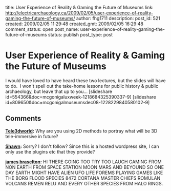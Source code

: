 title: User Experience of Reality & Gaming the Future of Museums
link: http://electricarchaeology.ca/2009/02/05/user-experience-of-reality-gaming-the-future-of-museums/
author: fhg1711
description: 
post_id: 521
created: 2009/02/05 11:29:48
created_gmt: 2009/02/05 16:29:48
comment_status: open
post_name: user-experience-of-reality-gaming-the-future-of-museums
status: publish
post_type: post

# User Experience of Reality & Gaming the Future of Museums

I would have loved to have heard these two lectures, but the slides will have to do.  I won't spell out the take-home lessons for public history & public archaeology, but leave that up to you... [slideshare id=554366&doc=mcgonigaluxweek-1218684325390337-9] [slideshare id=809650&doc=mcgonigalmuseumsdec08-1228229840580102-9]

## Comments

**[Tele3dworld](#1850 "2009-02-14 07:17:13"):** Why are you using 2D methods to portray what will be 3D tele-immersive in future?

**[Shawn](#1851 "2009-02-14 10:47:53"):** Sorry? I don't follow? Since this is a hosted wordpress site, I can only use the plugins etc that they provide?

**[james braselton](#1842 "2009-02-12 13:00:26"):** HI THERE GOING TOO TRY TOO LAUCH GAMING FROM NON EARTH FROM SPACE STATION MOON MARS AND BEYOUND SO ONE DAY EARTH MIGHT HAVE ALIEN UFO LIFE FOREMS PLAYING GAMES LIKE THE BORG FLOOD SPECIES 8472 CORTANA MASTER CHIEFS ROMULAN VOLCANS REMEN RELU AND EVERY OTHER SPECIES FROM HALO RINGS.

